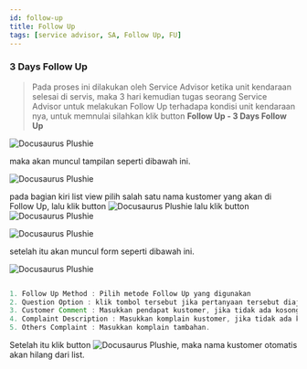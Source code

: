 ```yaml
---
id: follow-up
title: Follow Up
tags: [service advisor, SA, Follow Up, FU]
---
```


### 3 Days Follow Up

> Pada proses ini dilakukan oleh Service Advisor ketika unit kendaraan selesai di servis, maka 3 hari kemudian tugas seorang Service Advisor untuk melakukan Follow Up terhadapa kondisi unit kendaraan nya, untuk memnulai silahkan klik button **Follow Up - 3 Days Follow Up**

![Docusaurus Plushie](/img/general-repair/follow-up/1.png)

maka akan muncul tampilan seperti dibawah ini.

![Docusaurus Plushie](/img/general-repair/follow-up/2.png)

pada bagian kiri list view pilih salah satu nama kustomer yang akan di Follow Up, lalu klik button ![Docusaurus Plushie](/img/general-repair/follow-up/tigatitik.png) lalu klik button ![Docusaurus Plushie](/img/general-repair/follow-up/followup.png)

![Docusaurus Plushie](/img/general-repair/follow-up/3.png)

setelah itu akan muncul form seperti dibawah ini.

![Docusaurus Plushie](/img/general-repair/follow-up/4.png)

```js title="Keterangan :"

1. Follow Up Method : Pilih metode Follow Up yang digunakan
2. Question Option : klik tombol tersebut jika pertanyaan tersebut diajukan.
3. Customer Comment : Masukkan pendapat kustomer, jika tidak ada kosongkan.
4. Complaint Description : Masukkan komplain kustomer, jika tidak ada kosongkan.
5. Others Complaint : Masukkan komplain tambahan.
```

Setelah itu klik button ![Docusaurus Plushie](/img/general-repair/follow-up/save.png), maka nama kustomer otomatis akan hilang dari list.